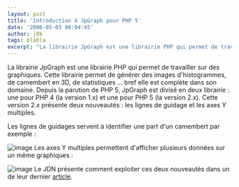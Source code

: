 ```yaml
---
layout: post
title: 'Introduction à JpGraph pour PHP 5'
date: '2006-05-03 08:04:45'
author: j0k
tags: blabla
excerpt: "La librairie JpGraph est une librairie PHP qui permet de travailler sur des graphiques. Cette librairie permet de générer des images d'histogrammes, de camembert en 3D, de statistiques ... bref elle est complète dans son domaine.     \nDepuis la parution de PHP 5, JpGraph est divisé en deux librairie : une pour PHP 4 (la version 1.x) et une pour PHP 5 (la version      …"
---
```


La librairie JpGraph est une librairie PHP qui permet de travailler sur des graphiques. Cette librairie permet de générer des images d'histogrammes, de camembert en 3D, de statistiques ... bref elle est complète dans son domaine.
Depuis la parution de PHP 5, JpGraph est divisé en deux librairie : une pour PHP 4 (la version 1.x) et une pour PHP 5 (la version 2.x). Cette version 2.x présente deux nouveautés : les lignes de guidage et les axes Y multiples.

Les lignes de guidages servent à identifier une part d'un camembert par exemple :

 ![image](https://developpeur.journaldunet.com/exemples/php_jpgraph/060428-guidelines.gif)
Les axes Y multiples permettent d'afficher plusieurs données sur un même graphiques :

 ![image](https://developpeur.journaldunet.com/exemples/php_jpgraph/060428-multi-y.gif)
Le JDN présente comment exploiter ces deux nouveautés dans un de leur dernier [article](http://developpeur.journaldunet.com/tutoriel/php/060428-php-jpgraph-lignes.shtml).
